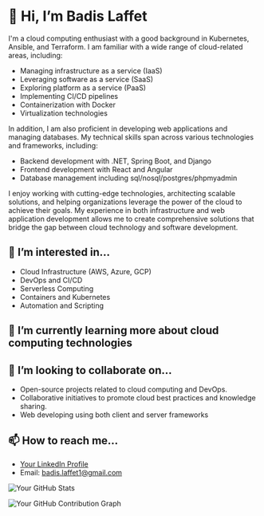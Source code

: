 <!-- Your Name and Introduction -->
# 👋 Hi, I’m Badis Laffet
<!-- About Me -->
I'm a cloud computing enthusiast with a good background in Kubernetes, Ansible, and Terraform. I am familiar with a wide range of cloud-related areas, including:

- Managing infrastructure as a service (IaaS)
- Leveraging software as a service (SaaS)
- Exploring platform as a service (PaaS)
- Implementing CI/CD pipelines
- Containerization with Docker
- Virtualization technologies

In addition, I am also proficient in developing web applications and managing databases. My technical skills span across various technologies and frameworks, including:

- Backend development with .NET, Spring Boot, and Django
- Frontend development with React and Angular
- Database management including sql/nosql/postgres/phpmyadmin

I enjoy working with cutting-edge technologies, architecting scalable solutions, and helping organizations leverage the power of the cloud to achieve their goals. My experience in both infrastructure and web application development allows me to create comprehensive solutions that bridge the gap between cloud technology and software development.


<!-- Interests -->
## 👀 I’m interested in...
- Cloud Infrastructure (AWS, Azure, GCP)
- DevOps and CI/CD
- Serverless Computing
- Containers and Kubernetes
- Automation and Scripting


<!-- Learning Journey -->
## 🌱 I’m currently learning more about cloud computing technologies

<!-- Collaboration -->
## 💞️ I’m looking to collaborate on...
- Open-source projects related to cloud computing and DevOps.
- Collaborative initiatives to promote cloud best practices and knowledge sharing.
- Web developing using both client and server frameworks

<!-- Contact Information -->
## 📫 How to reach me...
- [Your LinkedIn Profile](https://www.linkedin.com/in/badis-laffet-239130283/)
- Email: badis.laffet1@gmail.com

<!-- GitHub Stats -->
![Your GitHub Stats](https://github-readme-stats.vercel.app/api?username=BadisLaffet1&show_icons=true&theme=dark)

<!-- Contribution Graph -->
![Your GitHub Contribution Graph](https://github-readme-streak-stats.herokuapp.com/?user=BadisLaffet1&theme=dark)
